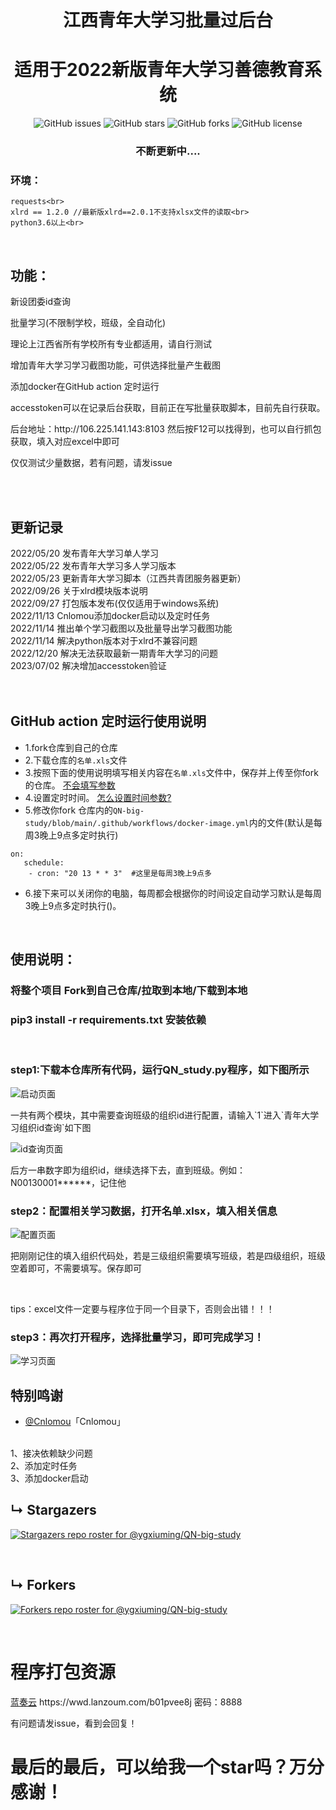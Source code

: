 <h1 align="center">江西青年大学习批量过后台</h1>
<h1 align="center">适用于2022新版青年大学习善德教育系统</h1>
<p align="center">
    <a href="https://github.com/ygxiuming/QN-big-study/issues" style="text-decoration:none">
        <img src="https://img.shields.io/github/issues/ygxiuming/QN-big-study.svg" alt="GitHub issues"/>
    </a>
    <a href="https://github.com/ygxiuming/QN-big-study/stargazers" style="text-decoration:none" >
        <img src="https://img.shields.io/github/stars/ygxiuming/QN-big-study.svg" alt="GitHub stars"/>
    </a>
    <a href="https://github.com/ygxiuming/QN-big-study/network" style="text-decoration:none" >
        <img src="https://img.shields.io/github/forks/ygxiuming/QN-big-study.svg" alt="GitHub forks"/>
    </a>
    <a href="https://github.com/ygxiuming/QN-big-study/blob/master/LICENSE" style="text-decoration:none" >
        <img src="https://img.shields.io/badge/License-CC%20BY--NC%204.0-lightgrey.svg" alt="GitHub license"/>
    </a>
</p>
<h3 align="center">不断更新中....</h3>


 ### 环境：
    requests<br>
    xlrd == 1.2.0 //最新版xlrd==2.0.1不支持xlsx文件的读取<br>
    python3.6以上<br>

<br>
<h2>功能：</h2>
<p> 新设团委id查询</p>
<p> 批量学习(不限制学校，班级，全自动化)</p>
理论上江西省所有学校所有专业都适用，请自行测试
<p> 增加青年大学习学习截图功能，可供选择批量产生截图</p>
<p> 添加docker在GitHub action 定时运行</p>
<p> accesstoken可以在记录后台获取，目前正在写批量获取脚本，目前先自行获取。<p>
<p>后台地址：http://106.225.141.143:8103  然后按F12可以找得到，也可以自行抓包获取，填入对应excel中即可<p>
<p> 仅仅测试少量数据，若有问题，请发issue<p>
<br>
<br>

<h2>更新记录</h2>
2022/05/20 发布青年大学习单人学习<br>
2022/05/22 发布青年大学习多人学习版本<br>
2022/05/23 更新青年大学习脚本（江西共青团服务器更新）<br>
2022/09/26 关于xlrd模块版本说明<br>
2022/09/27 打包版本发布(仅仅适用于windows系统)<br>
2022/11/13 Cnlomou添加docker启动以及定时任务<br>
2022/11/14 推出单个学习截图以及批量导出学习截图功能<br>
2022/11/14 解决python版本对于xlrd不兼容问题     <br>   
2022/12/20 解决无法获取最新一期青年大学习的问题<br>   
2023/07/02 解决增加accesstoken验证

<br>
<br>
<br>

## GitHub action 定时运行使用说明
- 1.fork仓库到自己的仓库
- 2.下载仓库的`名单.xls`文件
- 3.按照下面的使用说明填写相关内容在`名单.xls`文件中，保存并上传至你fork的仓库。 [不会填写参数](#peizhi)
- 4.设置定时时间。   [怎么设置时间参数?](https://docs.github.com/cn/actions/using-workflows/events-that-trigger-workflows#schedule)
- 5.修改你fork 仓库内的`QN-big-study/blob/main/.github/workflows/docker-image.yml`内的文件(默认是每周3晚上9点多定时执行)
~~~
on:
   schedule:
    - cron: "20 13 * * 3"  #这里是每周3晚上9点多 
~~~
- 6.接下来可以关闭你的电脑，每周都会根据你的时间设定自动学习默认是每周3晚上9点多定时执行()。

<br>
<h2>使用说明：</h2>

### 将整个项目 Fork到自己仓库/拉取到本地/下载到本地
### pip3 install -r requirements.txt 安装依赖
<br>

<h3>step1:下载本仓库所有代码，运行QN_study.py程序，如下图所示</h3>
    <a href="https://github.com/ygxiuming/QN-big-study/tree/main/assets" style="text-decoration:none" >
        <img src="assets/1.png" alt="启动页面"/>
    </a>

<p id="peizhi">一共有两个模块，其中需要查询班级的组织id进行配置，请输入`1`进入`青年大学习组织id查询`如下图</p>
<a href="https://github.com/ygxiuming/QN-big-study/tree/main/assets" style="text-decoration:none" >
        <img src="assets/组织PID.png" alt="id查询页面"/>
</a>

<p>后方一串数字即为组织id，继续选择下去，直到班级。例如：N00130001******，记住他</p>

<h3>step2：配置相关学习数据，打开名单.xlsx，填入相关信息</h3>

<a href="https://github.com/ygxiuming/QN-big-study/tree/main/assets" style="text-decoration:none" >
        <img src="assets/excel.png" alt="配置页面"/>
</a>

<p>把刚刚记住的填入组织代码处，若是三级组织需要填写班级，若是四级组织，班级空着即可，不需要填写。保存即可</p>

<br>
<p>tips：excel文件一定要与程序位于同一个目录下，否则会出错！！！</p>

<h3>step3：再次打开程序，选择批量学习，即可完成学习！</h3>

<a href="https://github.com/ygxiuming/QN-big-study/tree/main/assets" style="text-decoration:none" >
        <img src="assets/study.png" alt="学习页面"/>
</a>


## 特别鸣谢
* [@Cnlomou](https://github.com/Cnlomou/QN-big-study)「Cnlomou」
<br>
1、接决依赖缺少问题
<br>
2、添加定时任务
<br>
3、添加docker启动


<br>

## &#8627; Stargazers

[![Stargazers repo roster for @ygxiuming/QN-big-study](https://reporoster.com/stars/ygxiuming/QN-big-study)](https://github.com/ygxiuming/QN-big-study/stargazers)

<br>

## &#8627; Forkers
[![Forkers repo roster for @ygxiuming/QN-big-study](https://reporoster.com/forks/ygxiuming/QN-big-study)](https://github.com/ygxiuming/QN-big-study/network/members)

<br>

<h1>程序打包资源</h1>

<p>
<a href ='https://wwd.lanzoum.com/b01pvee8j'>蓝奏云</a>
https://wwd.lanzoum.com/b01pvee8j 密码：8888


有问题请发issue，看到会回复！

<h1>最后的最后，可以给我一个star吗？万分感谢！</h1>
